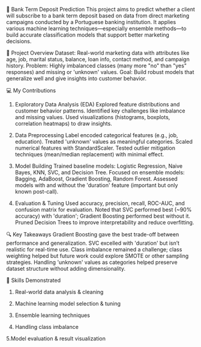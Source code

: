 🏦 Bank Term Deposit Prediction
This project aims to predict whether a client will subscribe to a bank term deposit based on data from direct marketing campaigns conducted by a Portuguese banking institution. It applies various machine learning techniques—especially ensemble methods—to build accurate classification models that support better marketing decisions.

📌 Project Overview
Dataset: Real-world marketing data with attributes like age, job, marital status, balance, loan info, contact method, and campaign history.
Problem: Highly imbalanced classes (many more "no" than "yes" responses) and missing or 'unknown' values.
Goal: Build robust models that generalize well and give insights into customer behavior.

💻 My Contributions
1. Exploratory Data Analysis (EDA)
Explored feature distributions and customer behavior patterns.
Identified key challenges like imbalance and missing values.
Used visualizations (histograms, boxplots, correlation heatmaps) to draw insights.

2. Data Preprocessing
Label encoded categorical features (e.g., job, education).
Treated 'unknown' values as meaningful categories.
Scaled numerical features with StandardScaler.
Tested outlier mitigation techniques (mean/median replacement) with minimal effect.

3. Model Building
Trained baseline models: Logistic Regression, Naive Bayes, KNN, SVC, and Decision Tree.
Focused on ensemble models: Bagging, AdaBoost, Gradient Boosting, Random Forest.
Assessed models with and without the 'duration' feature (important but only known post-call).

4. Evaluation & Tuning
Used accuracy, precision, recall, ROC-AUC, and confusion matrix for evaluation.
Noted that SVC performed best (~90% accuracy) with 'duration'; Gradient Boosting performed best without it.
Pruned Decision Trees to improve interpretability and reduce overfitting.

🔍 Key Takeaways
Gradient Boosting gave the best trade-off between performance and generalization.
SVC excelled with 'duration' but isn’t realistic for real-time use.
Class imbalance remained a challenge; class weighting helped but future work could explore SMOTE or other sampling strategies.
Handling 'unknown' values as categories helped preserve dataset structure without adding dimensionality.

🧠 Skills Demonstrated

1. Real-world data analysis & cleaning

2. Machine learning model selection & tuning

3. Ensemble learning techniques

4. Handling class imbalance

5.Model evaluation & result visualization
